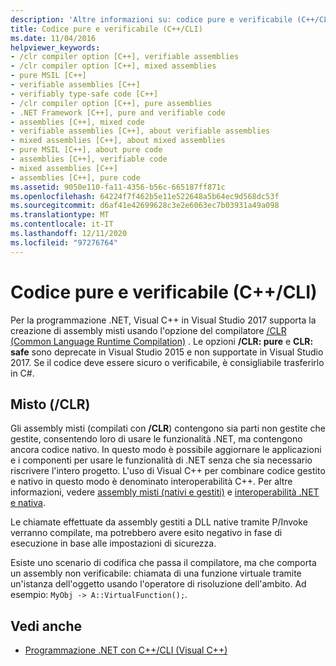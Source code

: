 ```yaml
---
description: 'Altre informazioni su: codice pure e verificabile (C++/CLI)'
title: Codice pure e verificabile (C++/CLI)
ms.date: 11/04/2016
helpviewer_keywords:
- /clr compiler option [C++], verifiable assemblies
- /clr compiler option [C++], mixed assemblies
- pure MSIL [C++]
- verifiable assemblies [C++]
- verifiably type-safe code [C++]
- /clr compiler option [C++], pure assemblies
- .NET Framework [C++], pure and verifiable code
- assemblies [C++], mixed code
- verifiable assemblies [C++], about verifiable assemblies
- mixed assemblies [C++], about mixed assemblies
- pure MSIL [C++], about pure code
- assemblies [C++], verifiable code
- mixed assemblies [C++]
- assemblies [C++], pure code
ms.assetid: 9050e110-fa11-4356-b56c-665187ff871c
ms.openlocfilehash: 64224f7f462b5e11e522648a5b64ec9d568dc53f
ms.sourcegitcommit: d6af41e42699628c3e2e6063ec7b03931a49a098
ms.translationtype: MT
ms.contentlocale: it-IT
ms.lasthandoff: 12/11/2020
ms.locfileid: "97276764"
---
```

# <a name="pure-and-verifiable-code-ccli"></a>Codice pure e verificabile (C++/CLI)

Per la programmazione .NET, Visual C++ in Visual Studio 2017 supporta la creazione di assembly misti usando l'opzione del compilatore [/CLR (Common Language Runtime Compilation)](../build/reference/clr-common-language-runtime-compilation.md) . Le opzioni **/CLR: pure** e **CLR: safe** sono deprecate in Visual Studio 2015 e non supportate in Visual Studio 2017. Se il codice deve essere sicuro o verificabile, è consigliabile trasferirlo in C#.

## <a name="mixed-clr"></a>Misto (/CLR)

Gli assembly misti (compilati con **/CLR**) contengono sia parti non gestite che gestite, consentendo loro di usare le funzionalità .NET, ma contengono ancora codice nativo. In questo modo è possibile aggiornare le applicazioni e i componenti per usare le funzionalità di .NET senza che sia necessario riscrivere l'intero progetto. L'uso di Visual C++ per combinare codice gestito e nativo in questo modo è denominato interoperabilità C++. Per altre informazioni, vedere [assembly misti (nativi e gestiti)](../dotnet/mixed-native-and-managed-assemblies.md) e [interoperabilità .NET e nativa](../dotnet/native-and-dotnet-interoperability.md).

Le chiamate effettuate da assembly gestiti a DLL native tramite P/Invoke verranno compilate, ma potrebbero avere esito negativo in fase di esecuzione in base alle impostazioni di sicurezza.

Esiste uno scenario di codifica che passa il compilatore, ma che comporta un assembly non verificabile: chiamata di una funzione virtuale tramite un'istanza dell'oggetto usando l'operatore di risoluzione dell'ambito.  Ad esempio: `MyObj -> A::VirtualFunction();`.

## <a name="see-also"></a>Vedi anche

- [Programmazione .NET con C++/CLI (Visual C++)](../dotnet/dotnet-programming-with-cpp-cli-visual-cpp.md)
